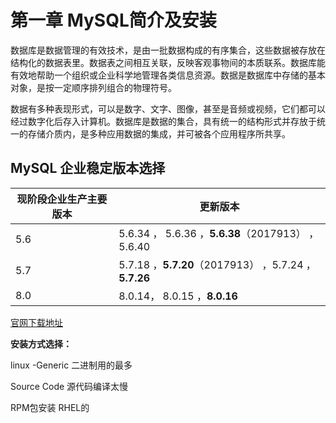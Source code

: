 # 第一章 MySQL简介及安装



   数据库是数据管理的有效技术，是由一批数据构成的有序集合，这些数据被存放在结构化的数据表里。数据表之间相互关联，反映客观事物间的本质联系。数据库能有效地帮助一个组织或企业科学地管理各类信息资源。数据是数据库中存储的基本对象，是按一定顺序排列组合的物理符号。

   数据有多种表现形式，可以是数字、文字、图像，甚至是音频或视频，它们都可以经过数字化后存入计算机。数据库是数据的集合，具有统一的结构形式并存放于统一的存储介质内，是多种应用数据的集成，并可被各个应用程序所共享。



##  MySQL 企业稳定版本选择



| 现阶段企业生产主要版本 | 更新版本                                             |
| ---------------------- | ---------------------------------------------------- |
| 5.6                    | 5.6.34 ， 5.6.36 ，**5.6.38**（2017913） ，5.6.40    |
| 5.7                    | 5.7.18 ，**5.7.20**（2017913） ，5.7.24 ，**5.7.26** |
| 8.0                    | 8.0.14， 8.0.15 ，**8.0.16**                         |

[官网下载地址](https://downloads.mysql.com/archives/community/)



**安装方式选择：**

linux -Generic  二进制用的最多

Source Code  源代码编译太慢

RPM包安装 RHEL的